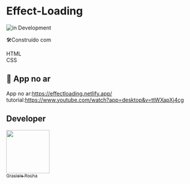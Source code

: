 # Effect-Loading

![in Development](https://img.shields.io/badge/Animation%20-%20clock-purple) 


🛠️Construído com

HTML <br>
CSS <br>


## 🚀 App no ar

App no ar:https://effectloading.netlify.app/ <br>
tutorial:https://www.youtube.com/watch?app=desktop&v=ttWXapXj4cg


## Developer

[<img src="https://avatars.githubusercontent.com/u/104076058?v=4" width=115><br><sub>Grasiele Rocha</sub>](https://github.com/GrasieleRocha) 
